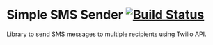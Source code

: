# Simple SMS Sender [![Build Status](https://travis-ci.org/yorch/simple-sms-sender.svg?branch=master)](https://travis-ci.org/yorch/simple-sms-sender)

Library to send SMS messages to multiple recipients using Twilio API.
